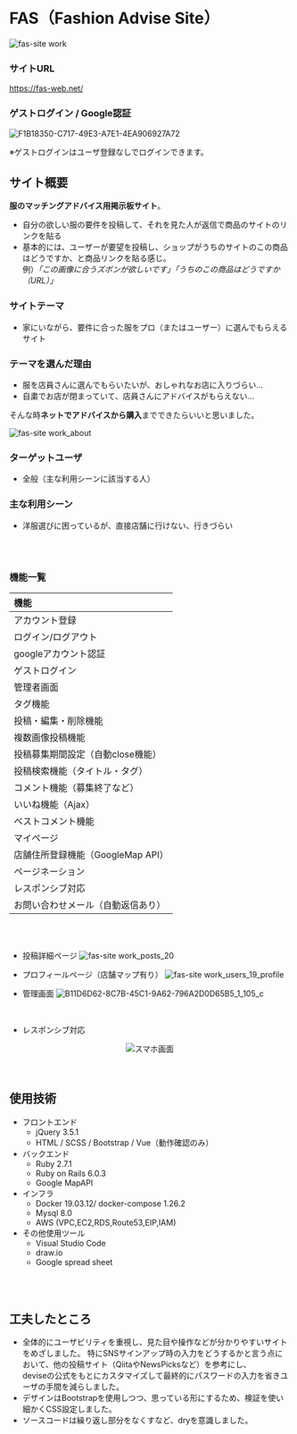 # FAS（Fashion Advise Site）
![fas-site work](https://user-images.githubusercontent.com/62799261/127780040-9f26a96b-8243-4cd3-be77-56fe81117af2.png)

### サイトURL
https://fas-web.net/

### ゲストログイン / Google認証
![F1B18350-C717-49E3-A7E1-4EA906927A72](https://user-images.githubusercontent.com/62799261/138542874-438e857a-4f95-41f4-bfdf-21f1616d3290.jpeg)

※ゲストログインはユーザ登録なしでログインできます。

## サイト概要
**服のマッチングアドバイス用掲示板サイト**。<br>
- 自分の欲しい服の要件を投稿して、それを見た人が返信で商品のサイトのリンクを貼る<br>
- 基本的には、ユーザーが要望を投稿し、ショップがうちのサイトのこの商品はどうですか、と商品リンクを貼る感じ。<br>
例）*「この画像に合うズボンが欲しいです」「うちのこの商品はどうですか（URL）」*

### サイトテーマ
- 家にいながら、要件に合った服をプロ（またはユーザー）に選んでもらえるサイト

### テーマを選んだ理由
- 服を店員さんに選んでもらいたいが、おしゃれなお店に入りづらい...
- 自粛でお店が閉まっていて、店員さんにアドバイスがもらえない...

そんな時**ネットでアドバイスから購入**までできたらいいと思いました。

![fas-site work_about](https://user-images.githubusercontent.com/62799261/127780114-9fbd7979-69d0-4368-9d21-75cdf774a335.png)

### ターゲットユーザ
- 全般（主な利用シーンに該当する人）

### 主な利用シーン
- 洋服選びに困っているが、直接店舗に行けない、行きづらい
<br/>
<br/>

### 機能一覧
|機能|
| :-- |
| アカウント登録 |
| ログイン/ログアウト |
| googleアカウント認証 |
| ゲストログイン |
| 管理者画面 |
| タグ機能 |
| 投稿・編集・削除機能 |
| 複数画像投稿機能 |
| 投稿募集期間設定（自動close機能） |
| 投稿検索機能（タイトル・タグ） |
| コメント機能（募集終了など） |
| いいね機能（Ajax） |
| ベストコメント機能 |
| マイページ |
| 店舗住所登録機能（GoogleMap API） |
| ページネーション |
| レスポンシブ対応 |
| お問い合わせメール（自動返信あり） |

<br/>
<br/>

- 投稿詳細ページ
![fas-site work_posts_20](https://user-images.githubusercontent.com/62799261/128077540-19d57074-dc36-4caf-b622-a7c02c977c5f.png)

- プロフィールページ（店舗マップ有り）
![fas-site work_users_19_profile](https://user-images.githubusercontent.com/62799261/128078152-e9c48b23-1375-4f1d-98a0-47bd8c33539a.png)

- 管理画面
![B11D6D62-8C7B-45C1-9A62-796A2D0D65B5_1_105_c](https://user-images.githubusercontent.com/62799261/128077059-f4b5a83d-3fc2-422d-b602-967a1f5ef266.jpeg)

<br/>

- レスポンシブ対応
<div align="center">
   <img src="https://user-images.githubusercontent.com/62799261/128885489-49a73fd6-4bda-405e-9d26-6173077b2597.jpeg" alt="スマホ画面">
</div>
<br/>
<br/>

## 使用技術
* フロントエンド
    * jQuery 3.5.1
    * HTML / SCSS / Bootstrap / Vue（動作確認のみ）
* バックエンド
    * Ruby 2.7.1
    * Ruby on Rails 6.0.3
    * Google MapAPI
* インフラ
    * Docker 19.03.12/ docker-compose 1.26.2
    * Mysql 8.0
    * AWS (VPC,EC2,RDS,Route53,EIP,IAM)
* その他使用ツール
    * Visual Studio Code
    * draw.io
    * Google spread sheet
<br/>
<br/>

## 工夫したところ
- 全体的にユーザビリティを重視し、見た目や操作などが分かりやすいサイトをめざしました。
特にSNSサインアップ時の入力をどうするかと言う点において、他の投稿サイト（QiitaやNewsPicksなど）を参考にし、</br>deviseの公式をもとにカスタマイズして最終的にパスワードの入力を省きユーザの手間を減らしました。
- デザインはBootstrapを使用しつつ、思っている形にするため、検証を使い細かくCSS設定しました。
- ソースコードは繰り返し部分をなくすなど、dryを意識しました。
